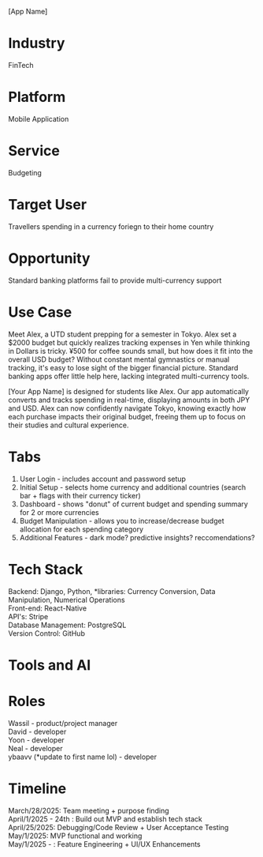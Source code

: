 [App Name]

# Industry
FinTech 
# Platform
Mobile Application 
# Service
Budgeting
# Target User
Travellers spending in a currency foriegn to their home country 
# Opportunity
Standard banking platforms fail to provide multi-currency support 

# Use Case 
Meet Alex, a UTD student prepping for a semester in Tokyo. Alex set a $2000 budget but quickly realizes tracking expenses in Yen while thinking in Dollars is tricky. ¥500 for coffee sounds small, but how does it fit into the overall USD budget? Without constant mental gymnastics or manual tracking, it's easy to lose sight of the bigger financial picture. Standard banking apps offer little help here, lacking integrated multi-currency tools.

[Your App Name] is designed for students like Alex. Our app automatically converts and tracks spending in real-time, displaying amounts in both JPY and USD. Alex can now confidently navigate Tokyo, knowing exactly how each purchase impacts their original budget, freeing them up to focus on their studies and cultural experience.


# Tabs
1) User Login - includes account and password setup
2) Initial Setup - selects home currency and additional countries (search bar + flags with their currency ticker)
3) Dashboard - shows "donut" of current budget and spending summary for 2 or more currencies 
4) Budget Manipulation - allows you to increase/decrease budget allocation for each spending category
5) Additional Features - dark mode? predictive insights? reccomendations? 

# Tech Stack
Backend: Django, Python, *libraries: Currency Conversion, Data Manipulation, Numerical Operations   
Front-end: React-Native  
API's: Stripe  
Database Management: PostgreSQL  
Version Control: GitHub   

# Tools and AI

# Roles 
Wassil - product/project manager  
David - developer   
Yoon - developer   
Neal - developer  
ybaavv (*update to first name lol) - developer  

# Timeline
March/28/2025: Team meeting + purpose finding   
April/1/2025 - 24th : Build out MVP and establish tech stack  
April/25/2025:  Debugging/Code Review + User Acceptance Testing  
May/1/2025: MVP functional and working  
May/1/2025 - : Feature Engineering + UI/UX Enhancements   






